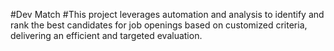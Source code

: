 #Dev Match
#This project leverages automation and analysis to identify and rank the best candidates for job openings based on customized criteria, delivering an efficient and targeted evaluation.
